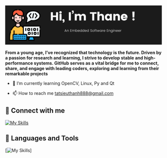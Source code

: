 ![Banner](/Mybanner.png)


**From a young age, I’ve recognized that technology is the future. Driven by a passion for research and learning, I strive to develop stable and high-performance systems. GitHub serves as a vital bridge for me to connect, share, and engage with leading coders, exploring and learning from their remarkable projects**

+ 🌱 I’m currently learning OpenCV, Linux, Py and Qt 

+ 📫 How to reach me tatsieuthanh888@gmail.com
## 📱  Connect with me
[![My Skills](https://skillicons.dev/icons?i=linkedin)](https://www.linkedin.com/in/sieuthanh/)
## 🧰  Languages and Tools 
[![My Skills](https://skillicons.dev/icons?i=arduino,c,cpp,linux,py,qt,raspberrypi,opencv)]

